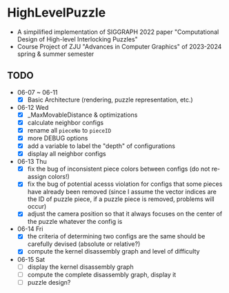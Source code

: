 # HighLevelPuzzle
- A simpilified implementation of SIGGRAPH 2022 paper "Computational Design of High-level Interlocking Puzzles"
- Course Project of ZJU "Advances in Computer Graphics" of 2023-2024 spring & summer semester

## TODO
- 06-07 ~ 06-11
  - [X] Basic Architecture (rendering, puzzle representation, etc.)

- 06-12 Wed
  - [X] _MaxMovableDistance & optimizations
  - [X] calculate neighbor configs
  - [X] rename all `pieceNo` to `pieceID`
  - [X] more DEBUG options
  - [X] add a variable to label the "depth" of configurations
  - [X] display all neighbor configs

- 06-13 Thu
  - [X] fix the bug of inconsistent piece colors between configs (do not re-assign colors!)
  - [X] fix the bug of potential acesss violation for configs that some pieces have already been removed (since I assume the vector indices are the ID of puzzle piece, if a puzzle piece is removed, problems will occur)
  - [X] adjust the camera position so that it always focuses on the center of the puzzle whatever the config is

- 06-14 Fri
  - [X] the criteria of determining two configs are the same should be carefully devised (absolute or relative?)
  - [X] compute the kernel disassembly graph and level of difficulty

- 06-15 Sat
  - [ ] display the kernel disassembly graph
  - [ ] compute the complete disassembly graph, display it
  - [ ] puzzle design?
